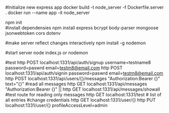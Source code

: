 
#Initialize new express app
docker build -t node_server -f Dockerfile.server .
docker run --name app -it node_server

npm init  
#install dependensies
npm install express bcrypt body-parser mongoose jsonwebtoken cors dotenv

#make server reflect changes interactively
npm install -g nodemon

#start server
node index.js or nodemon


#test
http POST localhost:1331/api/auth/signup username=testname8 password=paswrd email=testm8@email.com
http POST localhost:1331/api/auth/signin password=paswrd email=testm8@email.com
http POST localhost:1331/api/users/{}/messages "Authorization:Bearer {}" text="{}"
#read all messages
http GET localhost:1331/api/messages "Authorization:Bearer {}" || http GET localhost:1331/api/messages/showall
#test route for reading only messages
http GET localhost:1331/test # list of all entries
#change credentials
http GET localhost:1331/user/{}
http PUT localhost:1331/user/{} profileAccessLevel=admin
